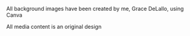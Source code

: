 All background images have been created by me, Grace DeLallo, using Canva

All media content is an original design
